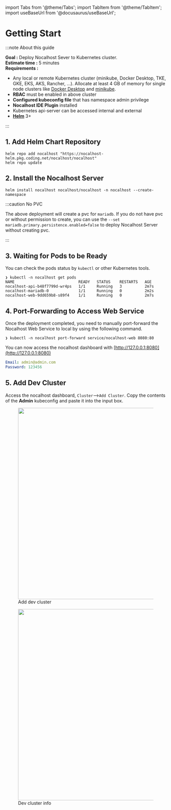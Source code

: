 import Tabs from '@theme/Tabs';
import TabItem from '@theme/TabItem';
import useBaseUrl from '@docusaurus/useBaseUrl';

# Getting Start

:::note About this guide

**Goal :** Deploy Nocalhost Sever to Kubernetes cluster. <br />
**Estimate time :** 5 minutes <br />
**Requirements :**
- Any local or remote Kubernetes cluster (minikube, Docker Desktop, TKE, GKE, EKS, AKS, Rancher, ...). Allocate at least 4 GB of memory for single node clusters like [Docker Desktop](https://docs.docker.com/docker-for-mac/kubernetes/) and [minikube](https://minikube.sigs.k8s.io/docs/start/).
- **RBAC** must be enabled in above cluster
- **Configured kubeconfig file** that has namespace admin privilege
- **Nocalhost IDE Plugin** installed
- Kubernetes api-server can be accessed internal and external
- **[Helm](https://helm.sh/docs/intro/install/)** 3+

:::


## 1. Add Helm Chart Repository

```console
helm repo add nocalhost "https://nocalhost-helm.pkg.coding.net/nocalhost/nocalhost"
helm repo update
```

## 2. Install the Nocalhost Server

```console
helm install nocalhost nocalhost/nocalhost -n nocalhost --create-namespace
```

:::caution No PVC

The above deployment will create a pvc for `mariadb`. If you do not have pvc or without permission to create, you can use the `--set mariadb.primary.persistence.enabled=false` to deploy Nocalhost Server without creating pvc.

:::

## 3. Waiting for Pods to be Ready

You can check the pods status by `kubectl` or other Kubernetes tools.  

```console
❯ kubectl -n nocalhost get pods
NAME                            READY   STATUS    RESTARTS   AGE
nocalhost-api-b48f7799d-wr4ps   1/1     Running   3          2m7s
nocalhost-mariadb-0             1/1     Running   0          2m2s
nocalhost-web-9dd659b8-s89f4    1/1     Running   0          2m7s
```

## 4. Port-Forwarding to Access Web Service

Once the deployment completed, you need to manually port-forward the Nocalhost Web Service to local by using the following command.  
```console
❯ kubectl -n nocalhost port-forward service/nocalhost-web 8080:80
```

You can now access the nocalhost dashboard with [http://127.0.0.1:8080](http://127.0.0.1:8080)  

```yaml title="Default username and password to access web service"
Email: admin@admin.com
Password: 123456
```

## 5. Add Dev Cluster
Access the nocalhost dashboard, `Cluster`-->`Add Cluster`. Copy the contents of the **Admin** kubeconfig and paste it into the input box.  

<figure className="img-frame">
  <img className="gif-img" src={useBaseUrl('/img/server/add_cluster.png')} width="600"/>
  <figcaption>Add dev cluster</figcaption>
</figure>

<figure className="img-frame">
  <img className="gif-img" src={useBaseUrl('/img/server/dev_cluster.png')} width="600"/>
  <figcaption>Dev cluster info</figcaption>
</figure>